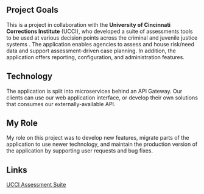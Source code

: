 ## Project Goals

This is a project in collaboration with the **University of Cincinnati Corrections Institute** (UCCI), who developed a suite of assessments tools to be used at various decision points across the criminal and juvenile justice systems . The application enables agencies to assess and house risk/need data and support assessment-driven case planning. In addition, the application offers reporting, configuration, and administration features.

## Technology

The application is split into microservices behind an API Gateway. Our clients can use our web application interface, or develop their own solutions that consumes our externally-available API.

## My Role

My role on this project was to develop new features, migrate parts of the application to use newer technology, and maintain the production version of the application by supporting user requests and bug fixes.

## Links

[UCCI Assessment Suite](https://cech.uc.edu/about/centers/ucci/products/assessments.html)
